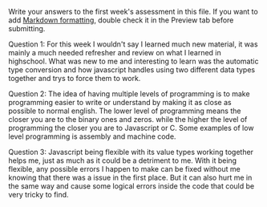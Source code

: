 Write your answers to the first week's assessment in this file. If you want to add [Markdown formatting](https://guides.github.com/features/mastering-markdown/), double check it in the Preview tab before submitting.

Question 1:
For this week I wouldn't say I learned much new material, it was mainly a much needed refresher and review on what I learned in highschool. What was new to me and interesting to learn was the automatic type conversion and how javascript handles using two different data types together and trys to force them to work.

Question 2:
The idea of having multiple levels of programming is to make programming easier to write or understand by making it as close as possible to normal english. The lower level of programming means the closer you are to the binary ones and zeros. while the higher the level of programming the closer you are to Javascript or C. Some examples of low level programming is assembly and machine code.

Question 3:
Javascript being flexible with its value types working together helps me, just as much as it could be a detriment to me. With it being flexible, any possible errors I happen to make can be fixed without me knowing that there was a issue in the first place. But it can also hurt me in the same way and cause some logical errors inside the code that could be very tricky to find. 

